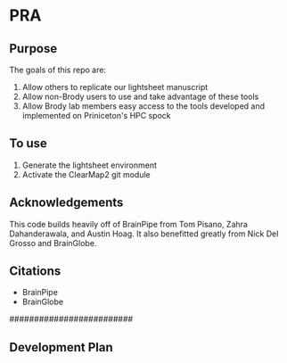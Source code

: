 # PRA

## Purpose
The goals of this repo are:
1. Allow others to replicate our lightsheet manuscript
2. Allow non-Brody users to use and take advantage of these tools
3. Allow Brody lab members easy access to the tools developed and implemented on Priniceton's HPC spock

## To use
1. Generate the lightsheet environment
2. Activate the ClearMap2 git module

## Acknowledgements
This code builds heavily off of BrainPipe from Tom Pisano, Zahra Dahanderawala, and Austin Hoag. It also benefitted greatly from Nick Del Grosso and BrainGlobe.

## Citations
- BrainPipe
- BrainGlobe



#########################
## Development Plan 
